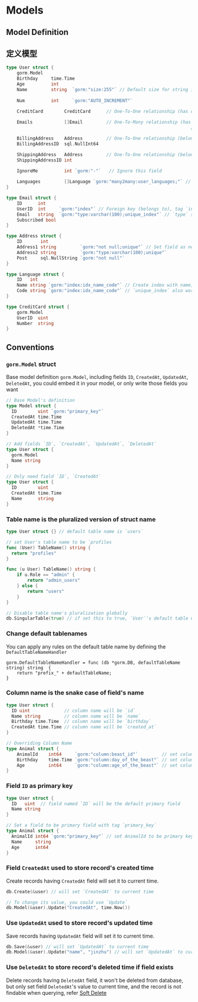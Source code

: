 # Models

<!-- toc -->

## Model Definition
## 定义模型

```go
type User struct {
    gorm.Model
    Birthday     time.Time
    Age          int
    Name         string  `gorm:"size:255"` // Default size for string is 255, reset it with this tag
    																			 // string类型的默认长度是 255, 可以通过这个 tag 重新设置
    Num          int     `gorm:"AUTO_INCREMENT"`

    CreditCard        CreditCard      // One-To-One relationship (has one - use CreditCard's UserID as foreign key)
    																	// one-to-one 关系（拥有一个 CreditCard - 使用 CreditCard 的 UserID 作为外键）
    Emails            []Email         // One-To-Many relationship (has many - use Email's UserID as foreign key)
    																  // one-to-many 关系

    BillingAddress    Address         // One-To-One relationship (belongs to - use BillingAddressID as foreign key)
    BillingAddressID  sql.NullInt64

    ShippingAddress   Address         // One-To-One relationship (belongs to - use ShippingAddressID as foreign key)
    ShippingAddressID int

    IgnoreMe          int `gorm:"-"`   // Ignore this field
    																	 // 忽略这个字段
    Languages         []Language `gorm:"many2many:user_languages;"` // Many-To-Many relationship, 'user_languages' is join table
}

type Email struct {
    ID      int
    UserID  int     `gorm:"index"` // Foreign key (belongs to), tag `index` will create index for this column
    Email   string  `gorm:"type:varchar(100);unique_index"` // `type` set sql type, `unique_index` will create unique index for this column
    Subscribed bool
}

type Address struct {
    ID       int
    Address1 string         `gorm:"not null;unique"` // Set field as not nullable and unique
    Address2 string         `gorm:"type:varchar(100);unique"`
    Post     sql.NullString `gorm:"not null"`
}

type Language struct {
    ID   int
    Name string `gorm:"index:idx_name_code"` // Create index with name, and will create combined index if find other fields defined same name
    Code string `gorm:"index:idx_name_code"` // `unique_index` also works
}

type CreditCard struct {
    gorm.Model
    UserID  uint
    Number  string
}
```

## Conventions

### `gorm.Model` struct

Base model definition `gorm.Model`, including fields `ID`, `CreatedAt`, `UpdatedAt`, `DeletedAt`, you could embed it in your model, or only write those fields you want

```go
// Base Model's definition
type Model struct {
  ID        uint `gorm:"primary_key"`
  CreatedAt time.Time
  UpdatedAt time.Time
  DeletedAt *time.Time
}

// Add fields `ID`, `CreatedAt`, `UpdatedAt`, `DeletedAt`
type User struct {
  gorm.Model
  Name string
}

// Only need field `ID`, `CreatedAt`
type User struct {
  ID        uint
  CreatedAt time.Time
  Name      string
}
```

### Table name is the pluralized version of struct name

```go
type User struct {} // default table name is `users`

// set User's table name to be `profiles
func (User) TableName() string {
  return "profiles"
}

func (u User) TableName() string {
	if u.Role == "admin" {
		return "admin_users"
	} else {
		return "users"
	}
}

// Disable table name's pluralization globally
db.SingularTable(true) // if set this to true, `User`'s default table name will be `user`, table name setted with `TableName` won't be affected
```

### Change default tablenames

You can apply any rules on the default table name by defining the `DefaultTableNameHandler`

```
gorm.DefaultTableNameHandler = func (db *gorm.DB, defaultTableName string) string  {
	return "prefix_" + defaultTableName;
}
```

### Column name is the snake case of field's name

```go
type User struct {
  ID uint             // column name will be `id`
  Name string         // column name will be `name`
  Birthday time.Time  // column name will be `birthday`
  CreatedAt time.Time // column name will be `created_at`
}

// Overriding Column Name
type Animal struct {
	AnimalId    int64     `gorm:"column:beast_id"`         // set column name to `beast_id`
	Birthday    time.Time `gorm:"column:day_of_the_beast"` // set column name to `day_of_the_beast`
	Age         int64     `gorm:"column:age_of_the_beast"` // set column name to `age_of_the_beast`
}
```

### Field `ID` as primary key

```go
type User struct {
  ID   uint  // field named `ID` will be the default primary field
  Name string
}

// Set a field to be primary field with tag `primary_key`
type Animal struct {
  AnimalId int64 `gorm:"primary_key"` // set AnimalId to be primary key
  Name     string
  Age      int64
}
```

### Field `CreatedAt` used to store record's created time

Create records having `CreatedAt` field will set it to current time.

```go
db.Create(&user) // will set `CreatedAt` to current time

// To change its value, you could use `Update`
db.Model(&user).Update("CreatedAt", time.Now())
```

### Use `UpdatedAt` used to store record's updated time

Save records having `UpdatedAt` field will set it to current time.

```go
db.Save(&user) // will set `UpdatedAt` to current time
db.Model(&user).Update("name", "jinzhu") // will set `UpdatedAt` to current time
```

### Use `DeletedAt` to store record's deleted time if field exists

Delete records having `DeletedAt` field, it won't be deleted from database, but only set field `DeletedAt`'s value to current time, and the record is not findable when querying, refer [Soft Delete](curd.html#soft-delete)
